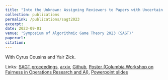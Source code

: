 ```yaml
---
title: "Into the Unknown: Assigning Reviewers to Papers with Uncertain Affinities"
collection: publications
permalink: /publications/sagt2023
excerpt: 
date: 2023-09-01
venue: 'Symposium of Algorithmic Game Theory 2023 (SAGT)'
paperurl:
citation:
---
```


With Cyrus Cousins and Yair Zick.

Links:
<a href='https://link.springer.com/chapter/10.1007/978-3-031-43254-5_11'>SAGT proceedings</a>,
<a href='https://arxiv.org/abs/2301.10816'>arxiv</a>,
<a href='https://github.com/justinpayan/RAU'>Github</a>,
<a href='https://justinpayan.github.io/files/RobustFairResourceAlloc.pdf'>Poster (Columbia Workshop on Fairness in Operations Research and AI)</a>,
<a href='https://justinpayan.github.io/files/SAGT_IntoTheUnknown.pptx'>Powerpoint slides</a>






